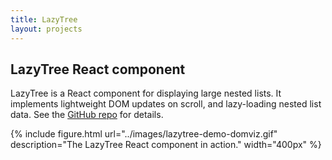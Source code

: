 ```yaml
---
title: LazyTree
layout: projects
---
```


## LazyTree React component

LazyTree is a React component for displaying large nested lists. It implements
lightweight DOM updates on scroll, and lazy-loading nested list data. See the
[GitHub repo](https://github.com/photoshelter/lazytree-react) for details.

{% include figure.html url="../images/lazytree-demo-domviz.gif" description="The LazyTree React component in action." width="400px" %}

